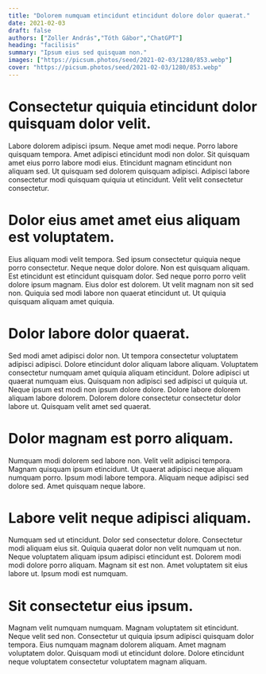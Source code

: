 ```yaml
---
title: "Dolorem numquam etincidunt etincidunt dolore dolor quaerat."
date: 2021-02-03
draft: false 
authors: ["Zoller András","Tóth Gábor","ChatGPT"]
heading: "facilisis"
summary: "Ipsum eius sed quisquam non."
images: ["https://picsum.photos/seed/2021-02-03/1280/853.webp"]
cover: "https://picsum.photos/seed/2021-02-03/1280/853.webp"
---
```

# Consectetur quiquia etincidunt dolor quisquam dolor velit.        
Labore dolorem adipisci ipsum. Neque amet modi neque. Porro labore quisquam tempora. Amet adipisci etincidunt modi non dolor. Sit quisquam amet eius porro labore modi eius. Etincidunt magnam etincidunt non aliquam sed. Ut quisquam sed dolorem quisquam adipisci. Adipisci labore consectetur modi quisquam quiquia ut etincidunt. Velit velit consectetur consectetur.

# Dolor eius amet amet eius aliquam est voluptatem.        
Eius aliquam modi velit tempora. Sed ipsum consectetur quiquia neque porro consectetur. Neque neque dolor dolore. Non est quisquam aliquam. Est etincidunt est etincidunt quisquam dolor. Sed neque porro porro velit dolore ipsum magnam. Eius dolor est dolorem. Ut velit magnam non sit sed non. Quiquia sed modi labore non quaerat etincidunt ut. Ut quiquia quisquam aliquam amet quiquia.

# Dolor labore dolor quaerat.        
Sed modi amet adipisci dolor non. Ut tempora consectetur voluptatem adipisci adipisci. Dolore etincidunt dolor aliquam labore aliquam. Voluptatem consectetur numquam amet quiquia aliquam etincidunt. Dolore adipisci ut quaerat numquam eius. Quisquam non adipisci sed adipisci ut quiquia ut. Neque ipsum est modi non ipsum dolore dolore. Dolore labore dolorem aliquam labore dolorem. Dolorem dolore consectetur consectetur dolor labore ut. Quisquam velit amet sed quaerat.

# Dolor magnam est porro aliquam.        
Numquam modi dolorem sed labore non. Velit velit adipisci tempora. Magnam quisquam ipsum etincidunt. Ut quaerat adipisci neque aliquam numquam porro. Ipsum modi labore tempora. Aliquam neque adipisci sed dolore sed. Amet quisquam neque labore.

# Labore velit neque adipisci aliquam.        
Numquam sed ut etincidunt. Dolor sed consectetur dolore. Consectetur modi aliquam eius sit. Quiquia quaerat dolor non velit numquam ut non. Neque voluptatem aliquam ipsum adipisci etincidunt est. Dolorem modi modi dolore porro aliquam. Magnam sit est non. Amet voluptatem sit eius labore ut. Ipsum modi est numquam.

# Sit consectetur eius ipsum.        
Magnam velit numquam numquam. Magnam voluptatem sit etincidunt. Neque velit sed non. Consectetur ut quiquia ipsum adipisci quisquam dolor tempora. Eius numquam magnam dolorem aliquam. Amet magnam voluptatem dolor. Quisquam modi ut etincidunt dolore. Dolore etincidunt neque voluptatem consectetur voluptatem magnam aliquam.


